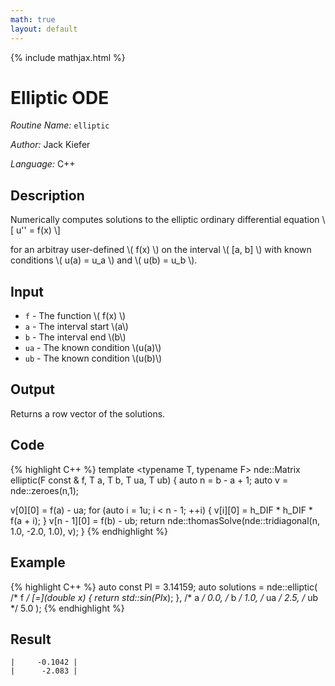 ```yaml
---
math: true
layout: default
---
```


{% include mathjax.html %}

# Elliptic ODE

*Routine Name:* ``elliptic``

*Author:* Jack Kiefer

*Language:* C++

## Description

Numerically computes solutions to the elliptic ordinary differential equation
\\[ u'' = f(x) \\]

for an arbitray user-defined \\( f(x) \\) on the interval \\( \[a, b\] \\) with known conditions \\( u(a) = u_a \\) and \\( u(b) = u_b \\).

## Input

* ``f`` - The function \\( f(x) \\)
* ``a`` - The interval start \\(a\\)
* ``b`` - The interval end \\(b\\)
* ``ua`` - The known condition \\(u(a)\\)
* ``ub`` - The known condition \\(u(b)\\)

## Output 

Returns a row vector of the solutions.

## Code

{% highlight C++ %}
template <typename T, typename F>
nde::Matrix<T> elliptic(F const & f, T a, T b, T ua, T ub)
{
  auto n = b - a + 1;
  auto v = nde::zeroes(n,1);

  v[0][0] = f(a) - ua;
  for (auto i = 1u; i < n - 1; ++i)
  {
    v[i][0] = h_DIF * h_DIF * f(a + i);
  }
  v[n - 1][0] = f(b) - ub;
  return nde::thomasSolve(nde::tridiagonal(n, 1.0, -2.0, 1.0), v);
}
{% endhighlight %}

## Example

{% highlight C++ %}
auto const PI = 3.14159;
auto solutions = nde::elliptic(
         /* f  */  [=](double x) { return std::sin(PI*x); },
         /* a  */  0.0,
         /* b  */  1.0,
         /* ua */  2.5,
         /* ub */  5.0
                 );
{% endhighlight %}

## Result

```
|     -0.1042 |
|      -2.083 |
```
